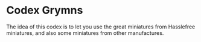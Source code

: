 # Codex Grymns

The idea of this codex is to let you use the great miniatures from Hasslefree miniatures, and also some miniatures from other manufactures.

